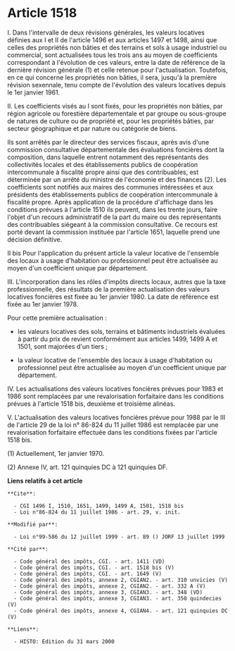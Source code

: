 # Article 1518

I. Dans l'intervalle de deux révisions générales, les valeurs locatives définies aux I et II de l'article 1496 et aux
articles 1497 et 1498, ainsi que celles des propriétés non bâties et des terrains et sols à usage industriel ou commercial,
sont actualisées tous les trois ans au moyen de coefficients correspondant à l'évolution de ces valeurs, entre la date de
référence de la dernière révision générale (1) et celle retenue pour l'actualisation. Toutefois, en ce qui concerne les
propriétés non bâties, il sera, jusqu'à la première révision sexennale, tenu compte de l'évolution des valeurs locatives
depuis le 1er janvier 1961.

II. Les coefficients visés au I sont fixés, pour les propriétés non bâties, par région agricole ou forestière départementale
et par groupe ou sous-groupe de natures de culture ou de propriété et, pour les propriétés bâties, par secteur géographique
et par nature ou catégorie de biens.

Ils sont arrêtés par le directeur des services fiscaux, après avis d'une commission consultative départementale des
évaluations foncières dont la composition, dans laquelle entrent notamment des représentants des collectivités locales et des
établissements publics de coopération intercommunale à fiscalité propre ainsi que des contribuables, est déterminée par un
arrêté du ministre de l'économie et des finances (2). Les coefficients sont notifiés aux maires des communes intéressées et
aux présidents des établissements publics de coopération intercommunale à fiscalité propre. Après application de la procédure
d'affichage dans les conditions prévues à l'article 1510 ils peuvent, dans les trente jours, faire l'objet d'un recours
administratif de la part du maire ou des représentants des contribuables siégeant à la commission consultative. Ce recours
est porté devant la commission instituée par l'article 1651, laquelle prend une décision définitive.

II bis Pour l'application du présent article la valeur locative de l'ensemble des locaux à usage d'habitation ou
professionnel peut être actualisée au moyen d'un coefficient unique par département.

III. L'incorporation dans les rôles d'impôts directs locaux, autres que la taxe professionnelle, des résultats de la première
actualisation des valeurs locatives foncières est fixée au 1er janvier 1980. La date de référence est fixée au 1er janvier
1978.

Pour cette première actualisation :

- les valeurs locatives des sols, terrains et bâtiments industriels évaluées à partir du prix de revient conformément aux
articles 1499, 1499 A et 1501, sont majorées d'un tiers ;

- la valeur locative de l'ensemble des locaux à usage d'habitation ou professionnel peut être actualisée au moyen d'un
coefficient unique par département.

IV. Les actualisations des valeurs locatives foncières prévues pour 1983 et 1986 sont remplacées par une revalorisation
forfaitaire dans les conditions prévues à l'article 1518 bis, deuxième et troisième alinéas.

V. L'actualisation des valeurs locatives foncières prévue pour 1988 par le III de l'article 29 de la loi n° 86-824 du 11
juillet 1986 est remplacée par une revalorisation forfaitaire effectuée dans les conditions fixées par l'article 1518 bis.

(1) Actuellement, 1er janvier 1970.

(2) Annexe IV, art. 121 quinquies DC à 121 quinquies DF.

**Liens relatifs à cet article**

	**Cite**:

	  - CGI 1496 I, 1510, 1651, 1499, 1499 A, 1501, 1518 bis
	  - Loi n°86-824 du 11 juillet 1986 - art. 29, v. init.

	**Modifié par**:

	  - Loi n°99-586 du 12 juillet 1999 - art. 89 () JORF 13 juillet 1999

	**Cité par**:

	  - Code général des impôts, CGI. - art. 1411 (VD)
	  - Code général des impôts, CGI. - art. 1518 bis (V)
	  - Code général des impôts, CGI. - art. 1649 (V)
	  - Code général des impôts, annexe 2, CGIAN2. - art. 310 unvicies (V)
	  - Code général des impôts, annexe 2, CGIAN2. - art. 332 A (V)
	  - Code général des impôts, annexe 3, CGIAN3. - art. 348 (VD)
	  - Code général des impôts, annexe 3, CGIAN3. - art. 350 quindecies (V)
	  - Code général des impôts, annexe 4, CGIAN4. - art. 121 quinquies DC (V)

	**Liens**:

	  - HISTO: Edition du 31 mars 2000
